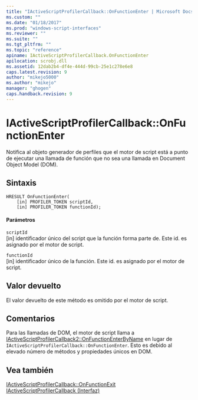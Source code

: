 ```yaml
---
title: "IActiveScriptProfilerCallback::OnFunctionEnter | Microsoft Docs"
ms.custom: ""
ms.date: "01/18/2017"
ms.prod: "windows-script-interfaces"
ms.reviewer: ""
ms.suite: ""
ms.tgt_pltfrm: ""
ms.topic: "reference"
apiname: IActiveScriptProfilerCallback.OnFunctionEnter
apilocation: scrobj.dll
ms.assetid: 12dab2b4-df4e-444d-99cb-25e1c278e6e8
caps.latest.revision: 9
author: "mikejo5000"
ms.author: "mikejo"
manager: "ghogen"
caps.handback.revision: 9
---
```

# IActiveScriptProfilerCallback::OnFunctionEnter
Notifica al objeto generador de perfiles que el motor de script está a punto de ejecutar una llamada de función que no sea una llamada en Document Object Model \(DOM\).  
  
## Sintaxis  
  
```  
HRESULT OnFunctionEnter(  
    [in] PROFILER_TOKEN scriptId,   
    [in] PROFILER_TOKEN functionId);  
```  
  
#### Parámetros  
 `scriptId`  
 \[in\] identificador único del script que la función forma parte de.  Este id. es asignado por el motor de script.  
  
 `functionId`  
 \[in\] identificador único de la función.  Este id. es asignado por el motor de script.  
  
## Valor devuelto  
 El valor devuelto de este método es omitido por el motor de script.  
  
## Comentarios  
 Para las llamadas de DOM, el motor de script llama a [IActiveScriptProfilerCallback2::OnFunctionEnterByName](../../winscript/reference/iactivescriptprofilercallback2-onfunctionenterbyname.md) en lugar de `IActiveScriptProfilerCallback::OnFunctionEnter`.  Esto es debido al elevado número de métodos y propiedades únicos en DOM.  
  
## Vea también  
 [IActiveScriptProfilerCallback::OnFunctionExit](../../winscript/reference/iactivescriptprofilercallback-onfunctionexit.md)   
 [IActiveScriptProfilerCallback \(Interfaz\)](../../winscript/reference/iactivescriptprofilercallback-interface.md)